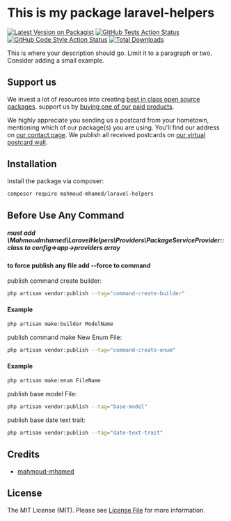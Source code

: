 # This is my package laravel-helpers

[![Latest Version on Packagist](https://img.shields.io/packagist/v/mahmoud-mhamed/laravel-helpers.svg?style=flat-square)](https://packagist.org/packages/mahmoud-mhamed/laravel-helpers)
[![GitHub Tests Action Status](https://img.shields.io/github/actions/workflow/status/mahmoud-mhamed/laravel-helpers/run-tests.yml?branch=main&label=tests&style=flat-square)](https://github.com/mahmoud-mhamed/laravel-helpers/actions?query=workflow%3Arun-tests+branch%3Amain)
[![GitHub Code Style Action Status](https://img.shields.io/github/actions/workflow/status/mahmoud-mhamed/laravel-helpers/fix-php-code-style-issues.yml?branch=main&label=code%20style&style=flat-square)](https://github.com/mahmoud-mhamed/laravel-helpers/actions?query=workflow%3A"Fix+PHP+code+style+issues"+branch%3Amain)
[![Total Downloads](https://img.shields.io/packagist/dt/mahmoud-mhamed/laravel-helpers.svg?style=flat-square)](https://packagist.org/packages/mahmoud-mhamed/laravel-helpers)

This is where your description should go. Limit it to a paragraph or two. Consider adding a small example.

## Support us


We invest a lot of resources into creating [best in class open source packages](https://spatie.be/open-source). support us by [buying one of our paid products](https://spatie.be/open-source/support-us).

We highly appreciate you sending us a postcard from your hometown, mentioning which of our package(s) you are using. You'll find our address on [our contact page](https://spatie.be/about-us). We publish all received postcards on [our virtual postcard wall](https://spatie.be/open-source/postcards).

## Installation

install the package via composer:

```bash
composer require mahmoud-mhamed/laravel-helpers
```
## Before Use Any Command
##### must add \Mahmoudmhamed\LaravelHelpers\Providers\PackageServiceProvider::class to config=>app->providers array
#### to force publish any file add --force to command

publish command create builder:

```bash
php artisan vendor:publish --tag="command-create-builder" 
```
#### Example
```bash
php artisan make:builder ModelName 
```

publish command make New Enum File:

```bash
php artisan vendor:publish --tag="command-create-enum" 
```
#### Example

```bash
php artisan make:enum FileName
```

publish base model File:
```bash
php artisan vendor:publish --tag="base-model" 
```

publish base date text trait:
```bash
php artisan vendor:publish --tag="date-text-trait" 
```


## Credits

- [mahmoud-mhamed](https://github.com/mahmoud-mhamed)

## License

The MIT License (MIT). Please see [License File](LICENSE.md) for more information.
